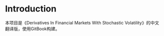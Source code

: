 # Introduction

本项目是《Derivatives In Financial Markets With Stochastic Volatility》的中文翻译版，使用GitBook构建。
